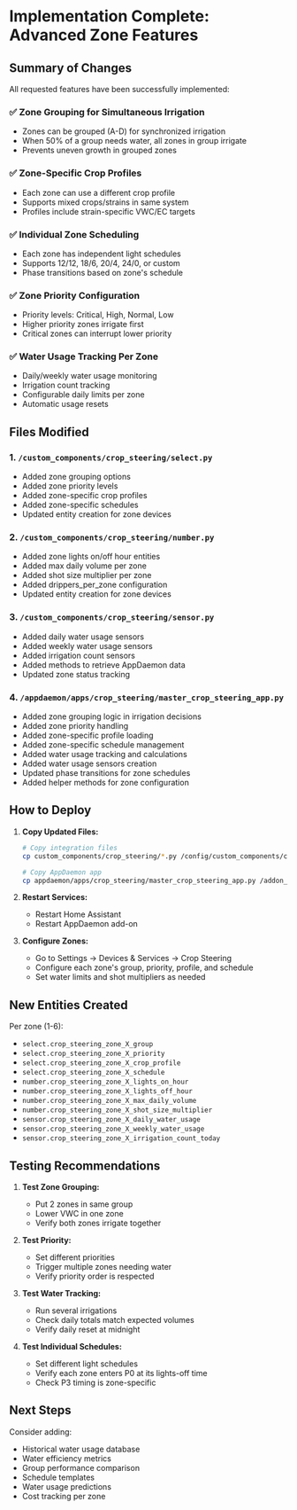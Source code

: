 # Implementation Complete: Advanced Zone Features

## Summary of Changes

All requested features have been successfully implemented:

### ✅ Zone Grouping for Simultaneous Irrigation
- Zones can be grouped (A-D) for synchronized irrigation
- When 50% of a group needs water, all zones in group irrigate
- Prevents uneven growth in grouped zones

### ✅ Zone-Specific Crop Profiles  
- Each zone can use a different crop profile
- Supports mixed crops/strains in same system
- Profiles include strain-specific VWC/EC targets

### ✅ Individual Zone Scheduling
- Each zone has independent light schedules
- Supports 12/12, 18/6, 20/4, 24/0, or custom
- Phase transitions based on zone's schedule

### ✅ Zone Priority Configuration
- Priority levels: Critical, High, Normal, Low
- Higher priority zones irrigate first
- Critical zones can interrupt lower priority

### ✅ Water Usage Tracking Per Zone
- Daily/weekly water usage monitoring
- Irrigation count tracking
- Configurable daily limits per zone
- Automatic usage resets

## Files Modified

### 1. `/custom_components/crop_steering/select.py`
- Added zone grouping options
- Added zone priority levels  
- Added zone-specific crop profiles
- Added zone-specific schedules
- Updated entity creation for zone devices

### 2. `/custom_components/crop_steering/number.py`
- Added zone lights on/off hour entities
- Added max daily volume per zone
- Added shot size multiplier per zone
- Added drippers_per_zone configuration
- Updated entity creation for zone devices

### 3. `/custom_components/crop_steering/sensor.py`
- Added daily water usage sensors
- Added weekly water usage sensors
- Added irrigation count sensors
- Added methods to retrieve AppDaemon data
- Updated zone status tracking

### 4. `/appdaemon/apps/crop_steering/master_crop_steering_app.py`
- Added zone grouping logic in irrigation decisions
- Added zone priority handling
- Added zone-specific profile loading
- Added zone-specific schedule management
- Added water usage tracking and calculations
- Added water usage sensors creation
- Updated phase transitions for zone schedules
- Added helper methods for zone configuration

## How to Deploy

1. **Copy Updated Files:**
   ```bash
   # Copy integration files
   cp custom_components/crop_steering/*.py /config/custom_components/crop_steering/
   
   # Copy AppDaemon app
   cp appdaemon/apps/crop_steering/master_crop_steering_app.py /addon_configs/a0d7b954_appdaemon/apps/crop_steering/
   ```

2. **Restart Services:**
   - Restart Home Assistant
   - Restart AppDaemon add-on

3. **Configure Zones:**
   - Go to Settings → Devices & Services → Crop Steering
   - Configure each zone's group, priority, profile, and schedule
   - Set water limits and shot multipliers as needed

## New Entities Created

Per zone (1-6):
- `select.crop_steering_zone_X_group`
- `select.crop_steering_zone_X_priority`
- `select.crop_steering_zone_X_crop_profile`
- `select.crop_steering_zone_X_schedule`
- `number.crop_steering_zone_X_lights_on_hour`
- `number.crop_steering_zone_X_lights_off_hour`
- `number.crop_steering_zone_X_max_daily_volume`
- `number.crop_steering_zone_X_shot_size_multiplier`
- `sensor.crop_steering_zone_X_daily_water_usage`
- `sensor.crop_steering_zone_X_weekly_water_usage`
- `sensor.crop_steering_zone_X_irrigation_count_today`

## Testing Recommendations

1. **Test Zone Grouping:**
   - Put 2 zones in same group
   - Lower VWC in one zone
   - Verify both zones irrigate together

2. **Test Priority:**
   - Set different priorities
   - Trigger multiple zones needing water
   - Verify priority order is respected

3. **Test Water Tracking:**
   - Run several irrigations
   - Check daily totals match expected volumes
   - Verify daily reset at midnight

4. **Test Individual Schedules:**
   - Set different light schedules
   - Verify each zone enters P0 at its lights-off time
   - Check P3 timing is zone-specific

## Next Steps

Consider adding:
- Historical water usage database
- Water efficiency metrics
- Group performance comparison
- Schedule templates
- Water usage predictions
- Cost tracking per zone